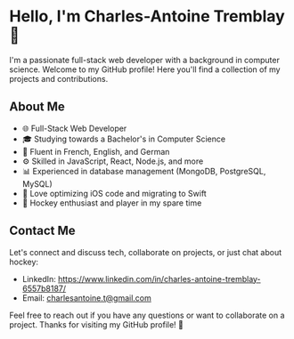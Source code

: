 # Hello, I'm Charles-Antoine Tremblay 👋

I'm a passionate full-stack web developer with a background in computer science. Welcome to my GitHub profile! Here you'll find a collection of my projects and contributions.

## About Me

- 🌐 Full-Stack Web Developer
- 🎓 Studying towards a Bachelor's in Computer Science
- 🌟 Fluent in French, English, and German
- ⚙️ Skilled in JavaScript, React, Node.js, and more
- 📊 Experienced in database management (MongoDB, PostgreSQL, MySQL)
- 🚀 Love optimizing iOS code and migrating to Swift
- 🏒 Hockey enthusiast and player in my spare time

## Contact Me

Let's connect and discuss tech, collaborate on projects, or just chat about hockey:

- LinkedIn: https://www.linkedin.com/in/charles-antoine-tremblay-6557b8187/
- Email: charlesantoine.t@gmail.com

Feel free to reach out if you have any questions or want to collaborate on a project. Thanks for visiting my GitHub profile! 🚀
